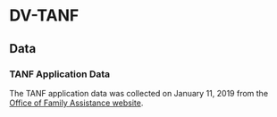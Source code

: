 # DV-TANF


## Data

### TANF Application Data

The TANF application data was collected on January 11, 2019 from the [Office of Family Assistance website](https://www.acf.hhs.gov/ofa/resource/applications).


